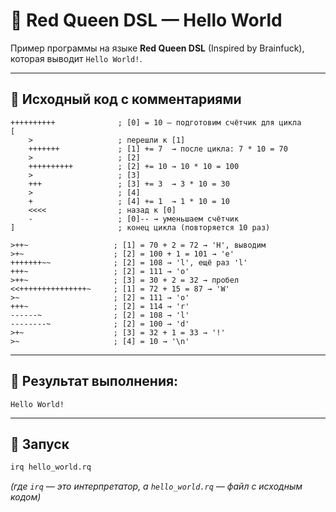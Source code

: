 # 🧠 Red Queen DSL — Hello World

Пример программы на языке **Red Queen DSL** (Inspired by Brainfuck), которая выводит `Hello World!`.

---

## 📜 Исходный код с комментариями

```brainfuck
++++++++++              ; [0] = 10 — подготовим счётчик для цикла
[
    >                   ; перешли к [1]
    +++++++             ; [1] += 7  → после цикла: 7 * 10 = 70
    >                   ; [2]
    ++++++++++          ; [2] += 10 → 10 * 10 = 100
    >                   ; [3]
    +++                 ; [3] += 3  → 3 * 10 = 30
    >                   ; [4]
    +                   ; [4] += 1  → 1 * 10 = 10
    <<<<                ; назад к [0]
    -                   ; [0]-- → уменьшаем счётчик
]                       ; конец цикла (повторяется 10 раз)

>++~                   ; [1] = 70 + 2 = 72 → 'H', выводим
>+~                    ; [2] = 100 + 1 = 101 → 'e'
+++++++~~              ; [2] = 108 → 'l', ещё раз 'l'
+++~                   ; [2] = 111 → 'o'
>++~                   ; [3] = 30 + 2 = 32 → пробел
<<+++++++++++++++~     ; [1] = 72 + 15 = 87 → 'W'
>~                     ; [2] = 111 → 'o'
+++~                   ; [2] = 114 → 'r'
------~                ; [2] = 108 → 'l'
--------~              ; [2] = 100 → 'd'
>+~                    ; [3] = 32 + 1 = 33 → '!'
>~                     ; [4] = 10 → '\n'
```

---

## 🧾 Результат выполнения:

```
Hello World!
```

---

## 🚀 Запуск

```bash
irq hello_world.rq
```

*(где `irq` — это интерпретатор, а `hello_world.rq` — файл с исходным кодом)*